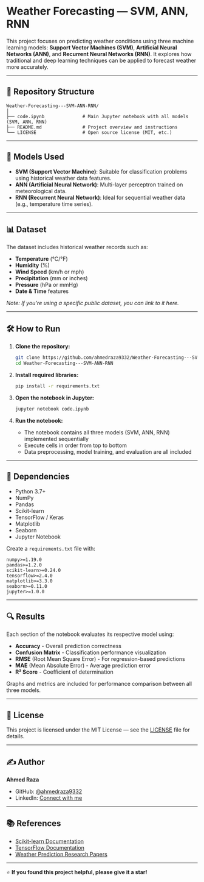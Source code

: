 # Weather Forecasting — SVM, ANN, RNN

This project focuses on predicting weather conditions using three machine learning models: **Support Vector Machines (SVM)**, **Artificial Neural Networks (ANN)**, and **Recurrent Neural Networks (RNN)**. It explores how traditional and deep learning techniques can be applied to forecast weather more accurately.

---

## 📁 Repository Structure

```
Weather-Forecasting---SVM-ANN-RNN/
│
├── code.ipynb              # Main Jupyter notebook with all models (SVM, ANN, RNN)
├── README.md               # Project overview and instructions
└── LICENSE                 # Open source license (MIT, etc.)
```

---

## 🚀 Models Used

- **SVM (Support Vector Machine)**: Suitable for classification problems using historical weather data features.
- **ANN (Artificial Neural Network)**: Multi-layer perceptron trained on meteorological data.
- **RNN (Recurrent Neural Network)**: Ideal for sequential weather data (e.g., temperature time series).

---

## 📊 Dataset

The dataset includes historical weather records such as:

- **Temperature** (°C/°F)
- **Humidity** (%)
- **Wind Speed** (km/h or mph)
- **Precipitation** (mm or inches)
- **Pressure** (hPa or mmHg)
- **Date & Time** features

*Note: If you're using a specific public dataset, you can link to it here.*

---

## 🛠️ How to Run

1. **Clone the repository:**
   ```bash
   git clone https://github.com/ahmedraza9332/Weather-Forecasting---SVM-ANN-RNN.git
   cd Weather-Forecasting---SVM-ANN-RNN
   ```

2. **Install required libraries:**
   ```bash
   pip install -r requirements.txt
   ```

3. **Open the notebook in Jupyter:**
   ```bash
   jupyter notebook code.ipynb
   ```

4. **Run the notebook:**
   - The notebook contains all three models (SVM, ANN, RNN) implemented sequentially
   - Execute cells in order from top to bottom
   - Data preprocessing, model training, and evaluation are all included

---

## 📌 Dependencies

- Python 3.7+
- NumPy
- Pandas
- Scikit-learn
- TensorFlow / Keras
- Matplotlib
- Seaborn
- Jupyter Notebook

Create a `requirements.txt` file with:
```
numpy>=1.19.0
pandas>=1.2.0
scikit-learn>=0.24.0
tensorflow>=2.4.0
matplotlib>=3.3.0
seaborn>=0.11.0
jupyter>=1.0.0
```

---

## 🔍 Results

Each section of the notebook evaluates its respective model using:

- **Accuracy** - Overall prediction correctness
- **Confusion Matrix** - Classification performance visualization
- **RMSE** (Root Mean Square Error) - For regression-based predictions
- **MAE** (Mean Absolute Error) - Average prediction error
- **R² Score** - Coefficient of determination

Graphs and metrics are included for performance comparison between all three models.

---

## 📄 License

This project is licensed under the MIT License — see the [LICENSE](LICENSE) file for details.

---

## ✍️ Author

**Ahmed Raza**
- GitHub: [@ahmedraza9332](https://github.com/ahmedraza9332)
- LinkedIn: [Connect with me](https://www.linkedin.com/in/ahmed-raza-5b71b81b7/)

---

## 📚 References

- [Scikit-learn Documentation](https://scikit-learn.org/)
- [TensorFlow Documentation](https://www.tensorflow.org/)
- [Weather Prediction Research Papers](https://scholar.google.com/scholar?q=weather+prediction+machine+learning)

---

⭐ **If you found this project helpful, please give it a star!**
